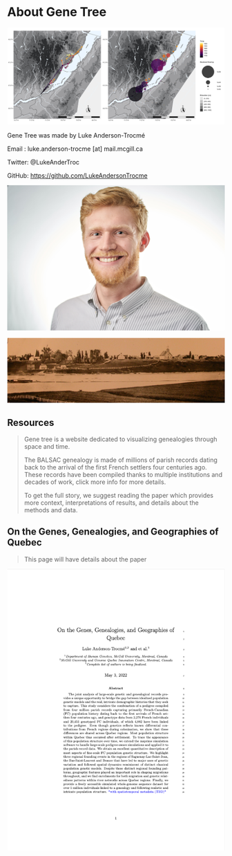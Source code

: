 # About Gene Tree

![intro_image](./images/astro_plot2.jpg)

Gene Tree was made by Luke Anderson-Trocmé

Email : luke.anderson-trocme [at] mail.mcgill.ca

Twitter: @LukeAnderTroc

GitHub: <https://github.com/LukeAndersonTrocme>

![intro_image](./images/hs.jpg ':size=300')

![fc](./images/fc.png)

## Resources

> Gene tree is a website dedicated to visualizing genealogies through space and time.
>
> The BALSAC genealogy is made of millions of parish records dating back to the arrival of the first French settlers four centuries ago. These records have been compiled thanks to multiple institutions and decades of work, click more info for more details.
>
> To get the full story, we suggest reading the paper which provides more context, interpretations of results, and details about the methods and data.
>
## On the Genes, Genealogies, and Geographies of Quebec

> This page will have details about the paper

![p1](./images/p1.png)
